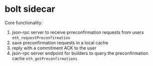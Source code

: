 # bolt sidecar

Core functionality:

1. json-rpc server to receive prreconfirmation requests from users `eth_requestPreconfirmation`
2. save preconfirmation requests in a local cache
3. reply with a commitment ACK to the user
4. json-rpc server endpoint for builders to query the preconfirmation cache `eth_getPreconfirmations`
